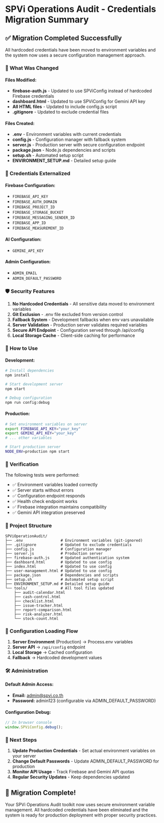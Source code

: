 # SPVi Operations Audit - Credentials Migration Summary

## ✅ Migration Completed Successfully

All hardcoded credentials have been moved to environment variables and the system now uses a secure configuration management approach.

### 🔄 What Was Changed

#### Files Modified:
- **firebase-auth.js** - Updated to use SPViConfig instead of hardcoded Firebase credentials
- **dashboard.html** - Updated to use SPViConfig for Gemini API key
- **All HTML files** - Updated to include config.js script
- **.gitignore** - Updated to exclude credential files

#### Files Created:
- **.env** - Environment variables with current credentials
- **config.js** - Configuration manager with fallback system
- **server.js** - Production server with secure configuration endpoint
- **package.json** - Node.js dependencies and scripts
- **setup.sh** - Automated setup script
- **ENVIRONMENT_SETUP.md** - Detailed setup guide

### 🔑 Credentials Externalized

#### Firebase Configuration:
- `FIREBASE_API_KEY`
- `FIREBASE_AUTH_DOMAIN`
- `FIREBASE_PROJECT_ID`
- `FIREBASE_STORAGE_BUCKET`
- `FIREBASE_MESSAGING_SENDER_ID`
- `FIREBASE_APP_ID`
- `FIREBASE_MEASUREMENT_ID`

#### AI Configuration:
- `GEMINI_API_KEY`

#### Admin Configuration:
- `ADMIN_EMAIL`
- `ADMIN_DEFAULT_PASSWORD`

### 🛡️ Security Features

1. **No Hardcoded Credentials** - All sensitive data moved to environment variables
2. **Git Exclusion** - .env file excluded from version control
3. **Fallback System** - Development fallbacks when env vars unavailable
4. **Server Validation** - Production server validates required variables
5. **Secure API Endpoint** - Configuration served through /api/config
6. **Local Storage Cache** - Client-side caching for performance

### 🚀 How to Use

#### Development:
```bash
# Install dependencies
npm install

# Start development server
npm start

# Debug configuration
npm run config:debug
```

#### Production:
```bash
# Set environment variables on server
export FIREBASE_API_KEY="your_key"
export GEMINI_API_KEY="your_key"
# ... other variables

# Start production server
NODE_ENV=production npm start
```

### 🧪 Verification

The following tests were performed:
- ✅ Environment variables loaded correctly
- ✅ Server starts without errors
- ✅ Configuration endpoint responds
- ✅ Health check endpoint works
- ✅ Firebase integration maintains compatibility
- ✅ Gemini API integration preserved

### 📁 Project Structure

```
SPViOperationAudit/
├── .env                 # Environment variables (git-ignored)
├── .gitignore           # Updated to exclude credentials
├── config.js            # Configuration manager
├── server.js            # Production server
├── firebase-auth.js     # Updated authentication system
├── dashboard.html       # Updated to use config
├── index.html           # Updated to use config
├── user-management.html # Updated to use config
├── package.json         # Dependencies and scripts
├── setup.sh             # Automated setup script
├── ENVIRONMENT_SETUP.md # Detailed setup guide
└── tools/               # All tool files updated
    ├── audit-calendar.html
    ├── cash-control.html
    ├── checklist.html
    ├── issue-tracker.html
    ├── report-comparison.html
    ├── risk-analyzer.html
    └── stock-count.html
```

### 🔄 Configuration Loading Flow

1. **Server Environment** (Production) → Process.env variables
2. **Server API** → `/api/config` endpoint
3. **Local Storage** → Cached configuration
4. **Fallback** → Hardcoded development values

### 🛠️ Administration

#### Default Admin Access:
- **Email:** admin@spvi.co.th
- **Password:** admin123 (configurable via ADMIN_DEFAULT_PASSWORD)

#### Configuration Debug:
```javascript
// In browser console
window.SPViConfig.debug();
```

### 🎯 Next Steps

1. **Update Production Credentials** - Set actual environment variables on your server
2. **Change Default Passwords** - Update ADMIN_DEFAULT_PASSWORD for production
3. **Monitor API Usage** - Track Firebase and Gemini API quotas
4. **Regular Security Updates** - Keep dependencies updated

## 🎉 Migration Complete!

Your SPVi Operations Audit toolkit now uses secure environment variable management. All hardcoded credentials have been eliminated and the system is ready for production deployment with proper security practices.
